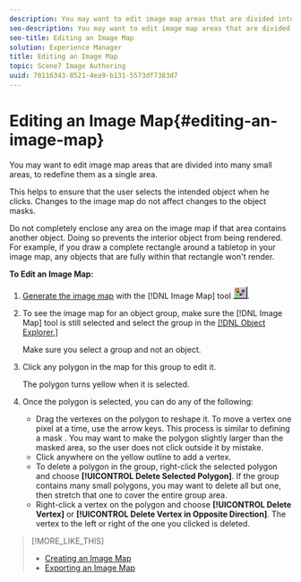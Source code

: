 ```yaml
---
description: You may want to edit image map areas that are divided into many small areas, to redefine them as a single area.
seo-description: You may want to edit image map areas that are divided into many small areas, to redefine them as a single area.
seo-title: Editing an Image Map
solution: Experience Manager
title: Editing an Image Map
topic: Scene7 Image Authoring
uuid: 70116343-8521-4ea9-b131-5573df7383d7
---
```


# Editing an Image Map{#editing-an-image-map}

You may want to edit image map areas that are divided into many small areas, to redefine them as a single area.

This helps to ensure that the user selects the intended object when he clicks. Changes to the image map do not affect changes to the object masks.

Do not completely enclose any area on the image map if that area contains another object. Doing so prevents the interior object from being rendered. For example, if you draw a complete rectangle around a tabletop in your image map, any objects that are fully within that rectangle won't render.

**To Edit an Image Map:** 

1. [Generate the image map](../../c-vat-obj-pg/c-vat-img-maps/t-vat-create-img-map.md#task-a6fa69cb34ce4244ab31940c4de08f59) with the [!DNL Image Map] tool ![](assets/image_map.png).
1. To see the image map for an object group, make sure the [!DNL Image Map] tool is still selected and select the group in the [ [!DNL Object Explorer.]](../../r-vat-glossary/c-vat-obj-explorer.md#concept-da56038ea82c40a1a10576f99f2f6836)

   Make sure you select a group and not an object. 

1. Click any polygon in the map for this group to edit it.

   The polygon turns yellow when it is selected. 

1. Once the polygon is selected, you can do any of the following:

    * Drag the vertexes on the polygon to reshape it. To move a vertex one pixel at a time, use the arrow keys. This process is similar to defining a mask . You may want to make the polygon slightly larger than the masked area, so the user does not click outside it by mistake. 
    * Click anywhere on the yellow outline to add a vertex. 
    * To delete a polygon in the group, right-click the selected polygon and choose **[!UICONTROL Delete Selected Polygon]**. If the group contains many small polygons, you may want to delete all but one, then stretch that one to cover the entire group area. 
    * Right-click a vertex on the polygon and choose **[!UICONTROL Delete Vertex]** or **[!UICONTROL Delete Vertex in Opposite Direction]**. The vertex to the left or right of the one you clicked is deleted.

>[!MORE_LIKE_THIS]
>
>* [Creating an Image Map](../../c-vat-obj-pg/c-vat-img-maps/t-vat-create-img-map.md#task-a6fa69cb34ce4244ab31940c4de08f59)
>* [Exporting an Image Map](../../c-vat-obj-pg/c-vat-img-maps/t-vat-exp-img-map.md#task-15fc6689062e49b098a698d6621a793b)
